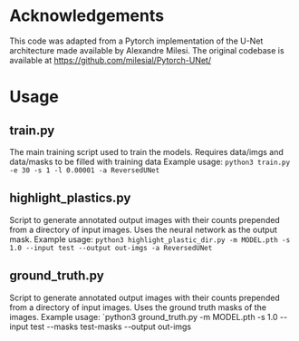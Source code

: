 # Acknowledgements
This code was adapted from a Pytorch implementation of the U-Net architecture made available by Alexandre Milesi. The original codebase is available at https://github.com/milesial/Pytorch-UNet/

# Usage
## train.py
The main training script used to train the models. Requires data/imgs and data/masks to be filled with training data Example usage: `python3 train.py -e 30 -s 1 -l 0.00001 -a ReversedUNet`

## highlight_plastics.py
Script to generate annotated output images with their counts prepended from a directory of input images. Uses the neural network as the output mask. Example usage: `python3 highlight_plastic_dir.py -m MODEL.pth -s 1.0 --input test --output out-imgs -a ReversedUNet`

## ground_truth.py
Script to generate annotated output images with their counts prepended from a directory of input images. Uses the ground truth masks of the images. Example usage: `python3 ground_truth.py -m MODEL.pth -s 1.0 --input test --masks test-masks --output out-imgs 
